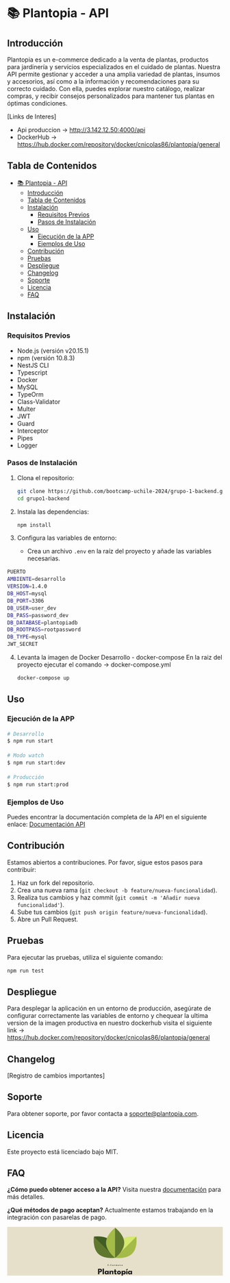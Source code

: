 # 📚 Plantopia - API

## Introducción

Plantopia es un e-commerce dedicado a la venta de plantas, productos para jardinería y servicios especializados en el cuidado de plantas. Nuestra API permite gestionar y acceder a una amplia variedad de plantas, insumos y accesorios, así como a la información y recomendaciones para su correcto cuidado. Con ella, puedes explorar nuestro catálogo, realizar compras, y recibir consejos personalizados para mantener tus plantas en óptimas condiciones.

[Links de Interes]
- Api produccion -> http://3.142.12.50:4000/api
- DockerHub -> https://hub.docker.com/repository/docker/cnicolas86/plantopia/general

## Tabla de Contenidos

- [📚 Plantopia - API](#-plantopia---api)
  - [Introducción](#introducción)
  - [Tabla de Contenidos](#tabla-de-contenidos)
  - [Instalación](#instalación)
    - [Requisitos Previos](#requisitos-previos)
    - [Pasos de Instalación](#pasos-de-instalación)
  - [Uso](#uso)
    - [Ejecución de la APP](#ejecución-de-la-app)
    - [Ejemplos de Uso](#ejemplos-de-uso)
  - [Contribución](#contribución)
  - [Pruebas](#pruebas)
  - [Despliegue](#despliegue)
  - [Changelog](#changelog)
  - [Soporte](#soporte)
  - [Licencia](#licencia)
  - [FAQ](#faq)

## Instalación

### Requisitos Previos

- Node.js (versión v20.15.1)
- npm (versión 10.8.3)
- NestJS CLI
- Typescript
- Docker
- MySQL
- TypeOrm
- Class-Validator
- Multer
- JWT
- Guard
- Interceptor
- Pipes
- Logger

### Pasos de Instalación

1. Clona el repositorio:
   ```bash
   git clone https://github.com/bootcamp-uchile-2024/grupo-1-backend.git
   cd grupo1-backend
   ```

2. Instala las dependencias:
   ```bash
   npm install
   ```

3. Configura las variables de entorno:
   - Crea un archivo `.env` en la raíz del proyecto y añade las variables necesarias.
```bash
PUERTO
AMBIENTE=desarrollo
VERSION=1.4.0
DB_HOST=mysql
DB_PORT=3306
DB_USER=user_dev
DB_PASS=password_dev
DB_DATABASE=plantopiadb
DB_ROOTPASS=rootpassword
DB_TYPE=mysql
JWT_SECRET
```


4. Levanta la imagen de Docker Desarrollo - docker-compose
  En la raiz del proyecto ejecutar el comando -> docker-compose.yml
   ```bash
   docker-compose up
   ```

## Uso

### Ejecución de la APP

```bash
# Desarrollo
$ npm run start

# Modo watch
$ npm run start:dev

# Producción
$ npm run start:prod
```

### Ejemplos de Uso

Puedes encontrar la documentación completa de la API en el siguiente enlace:
[Documentación API](http://3.142.12.50:4000/api)


## Contribución

Estamos abiertos a contribuciones. Por favor, sigue estos pasos para contribuir:

1. Haz un fork del repositorio.
2. Crea una nueva rama (`git checkout -b feature/nueva-funcionalidad`).
3. Realiza tus cambios y haz commit (`git commit -m 'Añadir nueva funcionalidad'`).
4. Sube tus cambios (`git push origin feature/nueva-funcionalidad`).
5. Abre un Pull Request.

## Pruebas

Para ejecutar las pruebas, utiliza el siguiente comando:

```bash
npm run test
```

## Despliegue

Para desplegar la aplicación en un entorno de producción, asegúrate de configurar correctamente las variables de entorno y chequear la ultima version de la imagen productiva en nuestro dockerhub
visita el siguiente link -> 
https://hub.docker.com/repository/docker/cnicolas86/plantopia/general

## Changelog

[Registro de cambios importantes]

## Soporte

Para obtener soporte, por favor contacta a [soporte@plantopia.com](mailto:soporte@plantopia.com).

## Licencia

Este proyecto está licenciado bajo MIT.

## FAQ

**¿Cómo puedo obtener acceso a la API?**
Visita nuestra [documentación](http://3.142.12.50:4000/api) para más detalles.

**¿Qué métodos de pago aceptan?**
Actualmente estamos trabajando en la integración con pasarelas de pago.

![Logo](https://raw.githubusercontent.com/bootcamp-uchile-2024/grupo-1-backend/main/Logo-Green.png)
